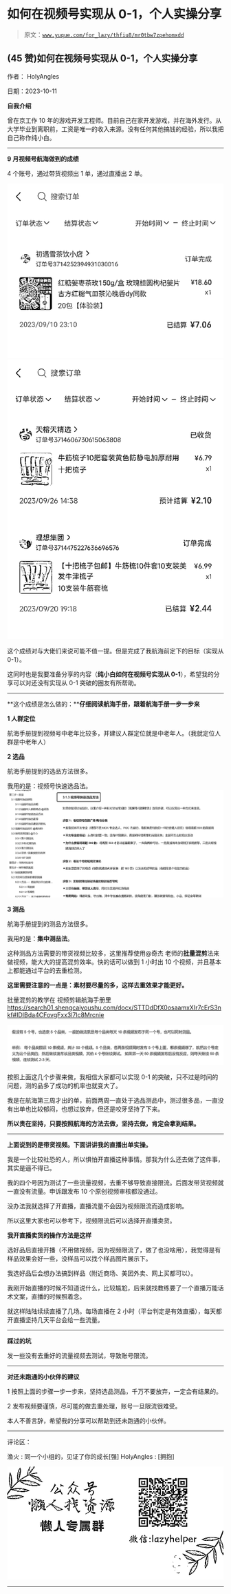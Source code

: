# 如何在视频号实现从 0-1，个人实操分享

> 原文：[`www.yuque.com/for_lazy/thfiu8/mr0tbw7zpehomxdd`](https://www.yuque.com/for_lazy/thfiu8/mr0tbw7zpehomxdd)

## (45 赞)如何在视频号实现从 0-1，个人实操分享

作者： HolyAngles

日期：2023-10-11

**自我介绍**

曾在京工作 10 年的游戏开发工程师。目前自己在家开发游戏，并在海外发行。从大学毕业到离职前，工资是唯一的收入来源。没有任何其他搞钱的经验，所以我把自己称作纯小白。

* * *

**9 月视频号航海做到的成绩**

4 个账号，通过带货视频出 1 单，通过直播出 2 单。

![](img/ef13c4ef57ecd78e9b79b876ce6ff55f.png)![](img/f98a698b740ef3330e6c8902f29e4ded.png)

这个成绩对与大佬们来说可能不值一提。但是完成了我航海前定下的目标（实现从 0-1）。

这同时也是我要准备分享的内容（**纯小白如何在视频号实现从 0-1**），希望我的分享可以对还没有实现从 0-1 突破的圈友有所帮助。

* * *

**这个成绩是怎么做的：****仔细阅读航海手册，跟着航海手册一步一步来**

**1 人群定位**

航海手册提到视频号中老年比较多，并建议人群定位就是中老年人。（我就定位人群是中老年人）

**2 选品**

航海手册提到的选品方法很多。

我用的是：视频号快速选品法。![](img/1ee0cddde70e3079aa06853d64cfa172.png)

**3 测品**

航海手册提到的测品方法很多。

我用的是：**集中测品法**。

这种测品方法需要的带货视频比较多，这里推荐使用@奇杰 老师的**批量混剪**法来做视频，能大大的提高混剪效率。快的话可以做到 1 小时出 10 个视频，并且基本上都能通过平台的去重检测。

**这里需要注意的一点是：素材要尽量的多，这样去重效果才能更好。**

批量混剪的教学在 视频剪辑航海手册里 https://search01.shengcaiyoushu.com/docx/STTDdDfX0osaamxXIr7cErS3nkf#IDIBda4CFovgFxx3l7lc8Mrcnie

![](img/4a4ec7fc05afdaaec9b51b8e1361bb23.png)

按照上面这几个步骤来做，我相信大家都可以实现 0-1 的突破，只不过是时间的问题，测的品多了成功的机率也就变大了。

我是在航海第三周才出的单，前面两周一直处于选品测品中，测过很多品，一直没有出单也比较郁闷，也想过放弃，但还是咬牙坚持了下来。

**所以贵在坚持，只要按照航海的方法去做，坚持去做，肯定会拿到结果。**

* * *

**上面说到的是带货视频。下面讲讲我的直播出单实操。**

我是一个比较社恐的人，所以惧怕开直播这种事情。那我为什么还去做了这件事，其实是逼不得已。

我的四个号因为测试了一些流量视频，去重不够导致直接限流。后面发带货视频就一直没有流量。申诉跟发布 10 个原创视频审核都没通过。

没办法我就选择了开直播，直播流量不会因为视频限流而造成影响。

所以这里大家也可以参考下，视频限流后可以选择开直播卖货。

**我开直播卖货的操作方法是这样**

选好品后直接开播（不用做视频，因为视频限流了，做了也没啥用），我觉得是有样品效果会好一些，没样品可以找个样品图片展示下。

我选好品后会想办法搞到样品（附近商场、美团外卖、网上买都可以）。

我刚开始直播的时候不知道说什么，比较尴尬，后来就找教练要了一个直播万能话术文案，直播的时候照着念。

就这样陆陆续续直播了几场。每场直播在 2 小时（平台判定是有效直播），每天都开直播坚持几天平台会给一些流量。

* * *

**踩过的坑**

发一些没有去重好的流量视频去测试，导致账号限流。

* * *

**对还未跑通的小伙伴的建议**

1 按照上面的步骤一步一步来，坚持选品测品，千万不要放弃，一定会有结果的。

2 发布视频要谨慎，尽可能的做去重处理，账号一旦限流很难受。

本人不善言辞，希望我的分享可以帮助到还未跑通的小伙伴。

* * *

评论区：

渔火 : 同一个小组的，见证了你的成长[强]
HolyAngles : [拥抱]

![](img/1c37d505930596d12a88ab23e11aa07a.png)

* * *
